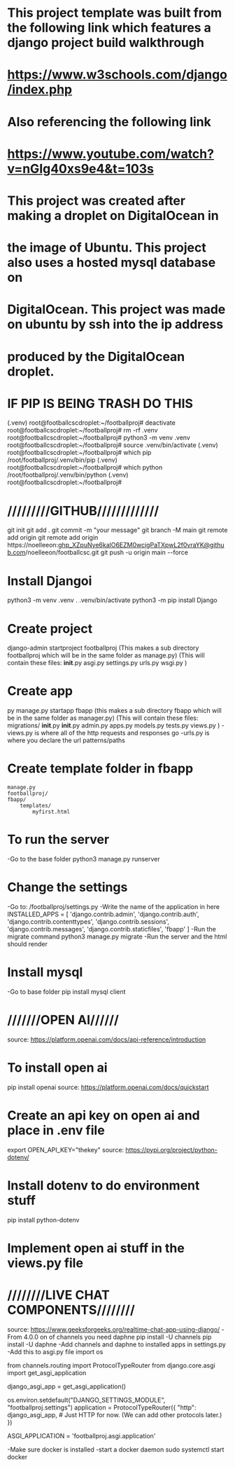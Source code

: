 # This project template was built from the following link which features a django project build walkthrough
# https://www.w3schools.com/django/index.php
# Also referencing the following link
# https://www.youtube.com/watch?v=nGIg40xs9e4&t=103s

# This project was created after making a droplet on DigitalOcean in
# the image of Ubuntu. This project also uses a hosted mysql database on
# DigitalOcean. This project was made on ubuntu by ssh into the ip address
# produced by the DigitalOcean droplet.



# IF PIP IS BEING TRASH DO THIS
(.venv) root@footballcscdroplet:~/footballproj# deactivate
root@footballcscdroplet:~/footballproj# rm -rf .venv
root@footballcscdroplet:~/footballproj# python3 -m venv .venv
root@footballcscdroplet:~/footballproj# source .venv/bin/activate
(.venv) root@footballcscdroplet:~/footballproj# which pip
/root/footballproj/.venv/bin/pip
(.venv) root@footballcscdroplet:~/footballproj# which python
/root/footballproj/.venv/bin/python
(.venv) root@footballcscdroplet:~/footballproj# 

# /////////GITHUB/////////////
git init
git add .
git commit -m "your message"
git branch -M main
git remote add origin git remote add origin https://noelleeon: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@github.com/noelleeon/footballcsc.git
git push -u origin main --force

# Install Djangoi
python3 -m venv .venv
. .venv/bin/activate
python3 -m pip install Django

# Create project 
django-admin startproject footballproj
(This makes a sub directory footballproj which will be in the same folder as manage.py)
(This will contain these files:
        __init__.py
        asgi.py
        settings.py
        urls.py
        wsgi.py
)

# Create app
py manage.py startapp fbapp
(this makes a sub directory fbapp which will be in the same folder as manager.py)
(This will contain these files:
        migrations/
            __init__.py
        __init__.py
        admin.py
        apps.py
        models.py
        tests.py
        views.py
)
-views.py is where all of the http requests and responses go 
-urls.py is where you declare the url patterns/paths

# Create template folder in fbapp
    manage.py
    footballproj/
    fbapp/
        templates/
            myfirst.html

# To run the server
-Go to the base folder
python3 manage.py runserver

# Change the settings
-Go to: /footballproj/settings.py
-Write the name of the application in here
INSTALLED_APPS = [
    'django.contrib.admin',
    'django.contrib.auth',
    'django.contrib.contenttypes',
    'django.contrib.sessions',
    'django.contrib.messages',
    'django.contrib.staticfiles',
    'fbapp'
]
-Run the migrate command
python3 manage.py migrate
-Run the server and the html should render

# Install mysql
-Go to base folder
pip install mysql client

# ///////OPEN AI//////
source: https://platform.openai.com/docs/api-reference/introduction
# To install open ai
pip install openai
source: https://platform.openai.com/docs/quickstart
# Create an api key on open ai and place in .env file
export OPEN_API_KEY="thekey"
source: https://pypi.org/project/python-dotenv/
# Install dotenv to do environment stuff
pip install python-dotenv
# Implement open ai stuff in the views.py file


# ////////LIVE CHAT COMPONENTS////////
source: https://www.geeksforgeeks.org/realtime-chat-app-using-django/
-From 4.0.0 on of channels you need daphne
pip install -U channels
pip install -U daphne
-Add channels and daphne to installed apps in settings.py
-Add this to asgi.py file
import os

from channels.routing import ProtocolTypeRouter
from django.core.asgi import get_asgi_application

django_asgi_app = get_asgi_application()

os.environ.setdefault("DJANGO_SETTINGS_MODULE", "footballproj.settings")
application = ProtocolTypeRouter({
    "http": django_asgi_app,
    # Just HTTP for now. (We can add other protocols later.)
})

ASGI_APPLICATION = 'footballproj.asgi.application'

-Make sure docker is installed
-start a docker daemon
sudo systemctl start docker
